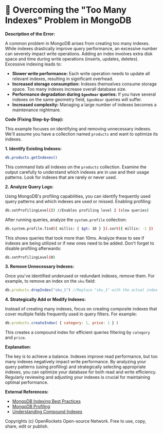 # 🐞 Overcoming the "Too Many Indexes" Problem in MongoDB


**Description of the Error:**

A common problem in MongoDB arises from creating too many indexes. While indexes drastically improve query performance, an excessive number can severely impact write operations.  Adding an index involves extra disk space and time during write operations (inserts, updates, deletes).  Excessive indexing leads to:

* **Slower write performance:** Each write operation needs to update all relevant indexes, resulting in significant overhead.
* **Increased storage consumption:** Indexes themselves consume storage space. Too many indexes increase overall database size.
* **Performance degradation during `$geoNear` queries:** If you have several indexes on the same geometry field, `$geoNear` queries will suffer.
* **Increased complexity:** Managing a large number of indexes becomes a maintenance nightmare.


**Code (Fixing Step-by-Step):**

This example focuses on identifying and removing unnecessary indexes. We'll assume you have a collection named `products` and want to optimize its indexes.

**1. Identify Existing Indexes:**

```bash
db.products.getIndexes()
```

This command lists all indexes on the `products` collection.  Examine the output carefully to understand which indexes are in use and their usage patterns. Look for indexes that are rarely or never used.

**2. Analyze Query Logs:**

Using MongoDB's profiling capabilities, you can identify frequently used query patterns and which indexes are used or missed. Enabling profiling:

```bash
db.setProfilingLevel(2) //Enables profiling level 2 (slow queries)
```

After running queries, analyze the `system.profile` collection:

```bash
db.system.profile.find({ millis: { $gt: 10 } }).sort({ millis: -1 })
```
This shows queries that took more than 10ms.  Analyze these to see if indexes are being utilized or if new ones need to be added.  Don't forget to disable profiling afterwards:

```bash
db.setProfilingLevel(0)
```


**3. Remove Unnecessary Indexes:**

Once you've identified underused or redundant indexes, remove them. For example, to remove an index on the `sku` field:

```javascript
db.products.dropIndex("sku_1") //Replace "sku_1" with the actual index name
```


**4.  Strategically Add or Modify Indexes:**

Instead of creating many indexes, focus on creating composite indexes that cover multiple fields frequently used in query filters.  For example:

```javascript
db.products.createIndex( { category: 1, price: 1 } )
```

This creates a compound index for efficient queries filtering by `category` and `price`.



**Explanation:**

The key is to achieve a balance.  Indexes improve read performance, but too many indexes negatively impact write performance.  By analyzing your query patterns (using profiling) and strategically selecting appropriate indexes, you can optimize your database for both read and write efficiency.  Regularly reviewing and adjusting your indexes is crucial for maintaining optimal performance.



**External References:**

* [MongoDB Indexing Best Practices](https://www.mongodb.com/docs/manual/core/index-optimization/)
* [MongoDB Profiling](https://www.mongodb.com/docs/manual/tutorial/profile-operations/)
* [Understanding Compound Indexes](https://www.mongodb.com/community/blog/compound-indexes-in-mongodb)


Copyrights (c) OpenRockets Open-source Network. Free to use, copy, share, edit or publish.

